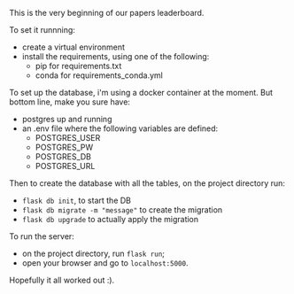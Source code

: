 This is the very beginning of our papers leaderboard.

To set it runnning:
 - create a virtual environment
 - install the requirements, using one of the following:
   - pip for requirements.txt
   - conda for requirements_conda.yml

To set up the database, i'm using a docker container at the moment.
But bottom line, make you sure have:
 - postgres up and running
 - an .env file where the following variables are defined:
   - POSTGRES_USER
   - POSTGRES_PW
   - POSTGRES_DB
   - POSTGRES_URL

Then to create the database with all the tables, on the project directory run:
 - `flask db init`, to start the DB
 - `flask db migrate -m "message"` to create the migration
 - `flask db upgrade` to actually apply the migration

To run the server:
 - on the project directory, run `flask run`;
 - open your browser and go to `localhost:5000`.

Hopefully it all worked out :).

